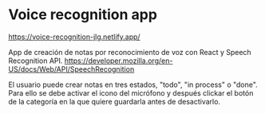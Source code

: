 # Voice recognition app

https://voice-recognition-jlg.netlify.app/

App de creación de notas por reconocimiento de voz con React y Speech Recognition API.
https://developer.mozilla.org/en-US/docs/Web/API/SpeechRecognition

El usuario puede crear notas en tres estados, "todo", "in process" o "done".
Para ello se debe activar el icono del micrófono y después clickar el botón de la categoría en la que quiere guardarla antes de desactivarlo.
